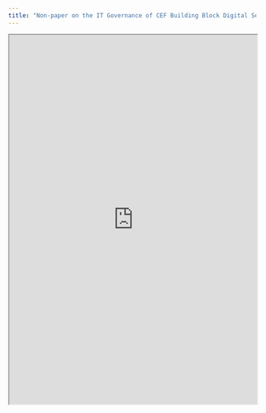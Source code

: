 ```yaml
---
title: "Non-paper on the IT Governance of CEF Building Block Digital Service Infrastructures (DSIs)"
---
```



<iframe height="750" width="100%" src="https://ewelton.github.io/ktest/wiki.html#Non-paper%20on%20the%20IT%20Governance%20of%20CEF%20Building%20Block%20Digital%20Service%20Infrastructures%20(DSIs)"></iframe>
